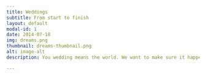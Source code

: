 ```yaml
---
title: Weddings
subtitle: From start to finish
layout: default
modal-id: 1
date: 2014-07-18
img: dreams.png
thumbnail: dreams-thumbnail.png
alt: image-alt
description: You wedding means the world. We want to make sure it happens, without you stressing! Let us help you every step of the way to ensure perfection on the best day of your life.

---
```

